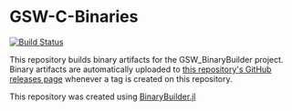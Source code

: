 # GSW-C-Binaries

[![Build Status](https://travis-ci.org/ax1ine/GSW.svg?branch=master)](https://travis-ci.org/ax1ine/GSW)

This repository builds binary artifacts for the GSW_BinaryBuilder project. Binary artifacts are automatically uploaded to
[this repository's GitHub releases page](https://github.com/ax1ine/GSW/releases) whenever a tag is created
on this repository.

This repository was created using [BinaryBuilder.jl](https://github.com/JuliaPackaging/BinaryBuilder.jl)
